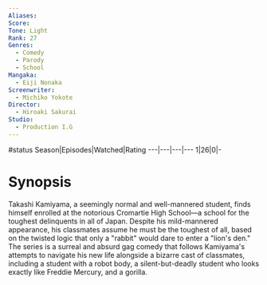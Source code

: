 ```yaml
---
Aliases:
Score:
Tone: Light
Rank: 27
Genres:
  - Comedy
  - Parody
  - School
Mangaka:
  - Eiji Nonaka
Screenwriter:
  - Michiko Yokote
Director:
  - Hiroaki Sakurai
Studio:
  - Production I.G
---
```

#status
Season|Episodes|Watched|Rating
---|---|---|---
1|26|0|-

# Synopsis
Takashi Kamiyama, a seemingly normal and well-mannered student, finds himself enrolled at the notorious Cromartie High School—a school for the toughest delinquents in all of Japan. Despite his mild-mannered appearance, his classmates assume he must be the toughest of all, based on the twisted logic that only a "rabbit" would dare to enter a "lion's den." The series is a surreal and absurd gag comedy that follows Kamiyama's attempts to navigate his new life alongside a bizarre cast of classmates, including a student with a robot body, a silent-but-deadly student who looks exactly like Freddie Mercury, and a gorilla.